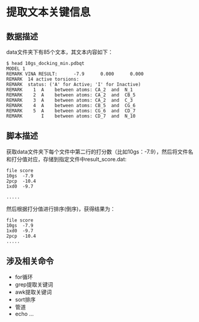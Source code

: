# 提取文本关键信息
## 数据描述
data文件夹下有85个文本，其文本内容如下：
```
$ head 10gs_docking_min.pdbqt
MODEL 1
REMARK VINA RESULT:      -7.9      0.000      0.000
REMARK  14 active torsions:
REMARK  status: ('A' for Active; 'I' for Inactive)
REMARK    1  A    between atoms: CA_2  and  N_1 
REMARK    2  A    between atoms: CA_2  and  CB_5 
REMARK    3  A    between atoms: CA_2  and  C_3 
REMARK    4  A    between atoms: CB_5  and  CG_6 
REMARK    5  A    between atoms: CG_6  and  CD_7 
REMARK       I    between atoms: CD_7  and  N_10 
```
## 脚本描述
获取data文件夹下每个文件中第二行的打分数（比如10gs：-7.9），然后将文件名和打分值对应，存储到指定文件中result_score.dat:
```
file score
10gs  -7.9
2pcp  -10.4
1xd0  -9.7

.....
```
然后根据打分值进行排序(倒序)，获得结果为：
```
file score
10gs  -7.9
1xd0  -9.7
2pcp  -10.4
.....
```
## 涉及相关命令
- for循环
- grep提取关键词
- awk提取关键词
- sort排序
- 管道
- echo
...
